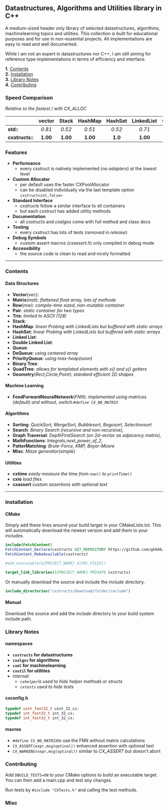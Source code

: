 ## Datastructures, Algorithms and Utilities library in C++

A medium-sized header only library of selected datastructures, algorithms, machinelearning topics and utilities. This
collection is built for educational purposes and for use in non-essential projects. All implementations are easy to read
and well documented.

While I am not an expert in datastructures nor C++, I am still aiming for reference type implementations in terms of
efficiency and interface.

**1.** [Contents](#contents)   
**2.** [Installation](#installation)  
**3.** [Library Notes](#library-notes)  
**4.** [Contributing](#contributing)

### Speed Comparison

*Relative to the fastest / with CX_ALLOC*

|                 |  vector  |  Stack   | HashMap  | HashSet | LinkedList |  Queue   |
|:----------------|:--------:|:--------:|:--------:|:-------:|:----------:|:--------:|
| **std::**       |  *0.81*  |  *0.52*  |  *0.51*  | *0.52*  |   *0.71*   | **1.00** |
| **cxstructs::** | **1.00** | **1.00** | **1.00** | **1.0** |  **1.00**  |  *0.90*  |

### Features

- **Performance**
    - every cxstruct is natively implemented (*no adapters*) at the *lowest* level
- **Custom Allocator**
    - per default uses the faster CXPoolAllocator
    - can be disabled individually via the last template option `cxstruct<int,false>`
- **Standard Interface**
    - *cxstructs* follow a similar interface to stl containers
    - but each *cxstruct* has added utility methods
- **Documentation**
    - all *cxstructs* and *cxalgos* come with full method and class docs
- **Testing**
    - every cxstruct has lots of tests (*removed in release*)
- **Debug Symbols**
    - custom assert macros (*cxassert.h*) only compiled in debug mode
- **Accessibility**
    - the source code is clean to read and nicely formatted

---

### Contents

#### Data Structures

- **Vector**(*vec*):
- **Matrix**(*mat*): *flattened float array, lots of methods*
- **Row**(*row*): *compile-time sized, non-mutable container*
- **Pair**: *static container for two types*
- **Trie**: *limited to ASCII (128)*
- **Stack**:
- **HashMap**: *linear Probing with LinkedLists but buffered with static arrays*
- **HashSet**: *linear Probing with LinkedLists but buffered with static arrays*
- **Linked List**:
- **Double Linked List**:
- **Queue**:
- **DeQueue**: *using centered array*
- **PriorityQueue**: *using max-heap(soon)*
- **Binary Tree**:
- **QuadTree**: *allows for templated elements with x() and y() getters*
- **Geometry**(*Rect,Circle,Point*): *standard efficient 2D shapes*

#### Machine Learning



- **FeedForwardNeuralNetwork**(*FNN*): *implemented using matrices (*default*) and without, switch:`#define CX_NO_MATRIX`*

#### Algorithms

- **Sorting**: *QuickSort, MergeSort, Bubblesort, Bogosort, Selectionsort*
- **Search**: *Binary Search (recursive and non-recursive),*
- **Graph Traversal**: *DepthFirstSearch (on 2d-vector as adjacency matrix),*
- **MathFunctions**: *Integrals,next_power_of_2,*
- **PatterMatching**: *Brute-Force, KMP, Boyer-Moore*
- **Misc**: *Maze generator(simple)*

#### Utilities

- **cxtime** *easily measure the time from `now()` to `printTime()`*
- **cxio** *load files*
- **cxassert** *custom assertions with optional text*

---

### Installation

#### CMake

Simply add these lines around your build target in your CMakeLists.txt.  This will automatically download the newest version and add them to your *includes*.
```cmake
include(FetchContent)
FetchContent_Declare(cxstructs GIT_REPOSITORY https://github.com/gk646/CXStructures.git)
FetchContent_MakeAvailable(cxstructs)

#add_executable(${PROJECT_NAME} ${SRC_FILES})

target_link_libraries(${PROJECT_NAME} PRIVATE cxstructs)
```

Or manually download the source and include the *include* directory.
```cmake
include_directories("cxstructs/download/folder/include")
```
#### Manual

Download the source and add the *include* directory to your build system include path.

### Library Notes

#### namespaces

- **`cxstructs` for datastructures**
- **`cxalgos` for algorithms**
- **`cxml` for machinelearning**
- **`cxutil` for utilities**
- *internal:*
    - *`cxhelper`is used to hide helper methods or structs*
    - *`cxtests` used to hide tests*

#### cxconfig.h

```cpp
typedef uint_fast32_t uint_32_cx;
typedef int_fast32_t int_32_cx;
typedef int_fast32_t int_32_cx;
```

#### macros

- `#define CX_NO_MATRIX`to use the FNN without matrix calculations
- `CX_ASSERT(expr,msg(optinal))` enhanced assertion with optional text
- `CX_WARNING(expr,msg(optinal))` similar to *CX_ASSERT* but doesn't abort

### Contributing

Add `DBUILD_TESTS=ON` to your CMake options to build an executable target. 
You can then add a main.cpp and test any changes. 

Run tests by `#include "CXTests.h"` and calling the test methods.

### Misc


